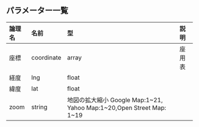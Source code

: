 ## パラメーター一覧  


|論理名|名前|型|説明|
|:---|:---|:---|:---|
|座標|coordinate|array|座用表
|経度|lng|float||
|緯度|lat|float||
|zoom|string|地図の拡大縮小 Google Map:1~21, Yahoo Map:1~20,Open Street Map: 1~19 |